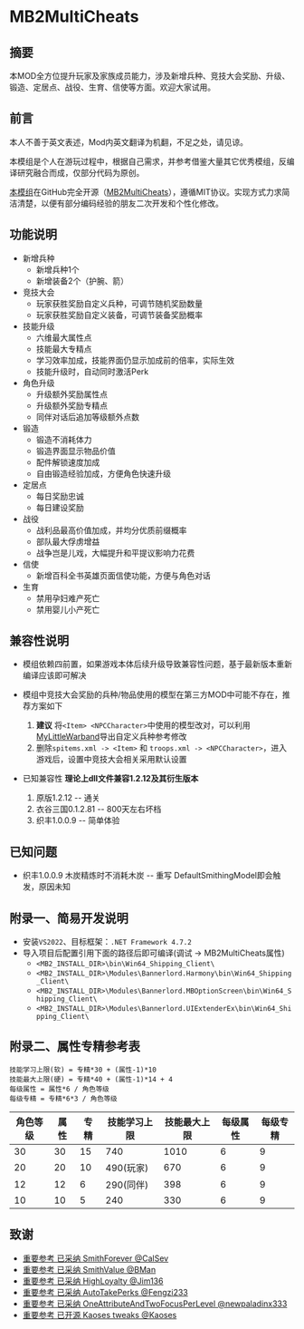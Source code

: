 # MB2MultiCheats

## 摘要

本MOD全方位提升玩家及家族成员能力，涉及新增兵种、竞技大会奖励、升级、锻造、定居点、战役、生育、信使等方面。欢迎大家试用。

## 前言

本人不善于英文表述，Mod内英文翻译为机翻，不足之处，请见谅。

本模组是个人在游玩过程中，根据自己需求，并参考借鉴大量其它优秀模组，反编译研究融合而成，仅部分代码为原创。

[本模组][2]在GitHub完全开源（[MB2MultiCheats][1]），遵循MIT协议。实现方式力求简洁清楚，以便有部分编码经验的朋友二次开发和个性化修改。

## 功能说明

- 新增兵种
    - 新增兵种1个
    - 新增装备2个（护腕、箭）
- 竞技大会
    - 玩家获胜奖励自定义兵种，可调节随机奖励数量
    - 玩家获胜奖励自定义装备，可调节装备奖励概率
- 技能升级
    - 六维最大属性点
    - 技能最大专精点
    - 学习效率加成，技能界面仍显示加成前的倍率，实际生效
    - 技能升级时，自动同时激活Perk
- 角色升级
    - 升级额外奖励属性点
    - 升级额外奖励专精点
    - 同伴对话后追加等级额外点数
- 锻造
    - 锻造不消耗体力
    - 锻造界面显示物品价值
    - 配件解锁速度加成
    - 自由锻造经验加成，方便角色快速升级
- 定居点
    - 每日奖励忠诚
    - 每日建设奖励
- 战役
    - 战利品最高价值加成，并均分优质前缀概率
    - 部队最大俘虏增益
    - 战争岂是儿戏，大幅提升和平提议影响力花费
- 信使
    - 新增百科全书英雄页面信使功能，方便与角色对话
- 生育
    - 禁用孕妇难产死亡
    - 禁用婴儿小产死亡

## 兼容性说明

- 模组依赖四前置，如果游戏本体后续升级导致兼容性问题，基于最新版本重新编译应该即可解决

- 模组中竞技大会奖励的兵种/物品使用的模型在第三方MOD中可能不存在，推荐方案如下
    1. **建议** 将`<Item> <NPCCharacter>`中使用的模型改对，可以利用[MyLittleWarband][3]导出自定义兵种参考修改
    2. 删除`spitems.xml -> <Item>` 和 `troops.xml -> <NPCCharacter>`，进入游戏后，设置中竞技大会相关采用默认设置

- 已知兼容性 **理论上dll文件兼容1.2.12及其衍生版本**
    1. 原版1.2.12 -- 通关
    2. 衣谷三国0.1.2.81 -- 800天左右坏档
    3. 织丰1.0.0.9 -- 简单体验

## 已知问题

- 织丰1.0.0.9 木炭精炼时不消耗木炭 -- 重写 DefaultSmithingModel即会触发，原因未知


## 附录一、简易开发说明

- 安装`VS2022`、目标框架：`.NET Framework 4.7.2`
- 导入项目后配置引用下面的路径后即可编译(调试 -> MB2MultiCheats属性)
    - `<MB2_INSTALL_DIR>\bin\Win64_Shipping_Client\`
    - `<MB2_INSTALL_DIR>\Modules\Bannerlord.Harmony\bin\Win64_Shipping_Client\`
    - `<MB2_INSTALL_DIR>\Modules\Bannerlord.MBOptionScreen\bin\Win64_Shipping_Client\`
    - `<MB2_INSTALL_DIR>\Modules\Bannerlord.UIExtenderEx\bin\Win64_Shipping_Client\`

## 附录二、属性专精参考表

```shell
技能学习上限(软) = 专精*30 + (属性-1)*10
技能最大上限(硬) = 专精*40 + (属性-1)*14 + 4
每级属性 = 属性*6 / 角色等级
每级专精 = 专精*6*3 / 角色等级
```

| 角色等级 | 属性    | 专精    | 技能学习上限 | 技能最大上限 | 每级属性 | 每级专精 |
| -------- | ------- | ------- | ------------ | ------------ | -------- | -------- |
| 30       | 30      | 15      | 740          | 1010         | 6        | 9        |
| 20       | 20      | 10      | 490(玩家)    | 670          | 6        | 9        |
| 12       | 12      | 6       | 290(同伴)    | 398          | 6        | 9        |
| 10       | 10      | 5       | 240          | 330          | 6        | 9        |

## 致谢

- [重要参考 已采纳 SmithForever @CalSev](https://www.nexusmods.com/mountandblade2bannerlord/mods/41)
- [重要参考 已采纳 SmithValue @BMan](https://www.nexusmods.com/mountandblade2bannerlord/mods/3184)
- [重要参考 已采纳 HighLoyalty @Jim136](https://www.nexusmods.com/mountandblade2bannerlord/mods/4933)
- [重要参考 已采纳 AutoTakePerks @Fengzi233](https://www.nexusmods.com/mountandblade2bannerlord/mods/4186)
- [重要参考 已采纳 OneAttributeAndTwoFocusPerLevel @newpaladinx333](https://www.nexusmods.com/mountandblade2bannerlord/mods/2165)
- [重要参考 已开源 Kaoses tweaks @Kaoses](https://www.nexusmods.com/mountandblade2bannerlord/mods/2911)

[1]: https://github.com/gnzhoutian/MB2MultiCheats.git  "MB2MultiCheats"
[2]: https://www.nexusmods.com/mountandblade2bannerlord/mods/7470  "MB2MultiCheats"
[3]: https://www.nexusmods.com/mountandblade2bannerlord/mods/3164  "My Little Warband"
